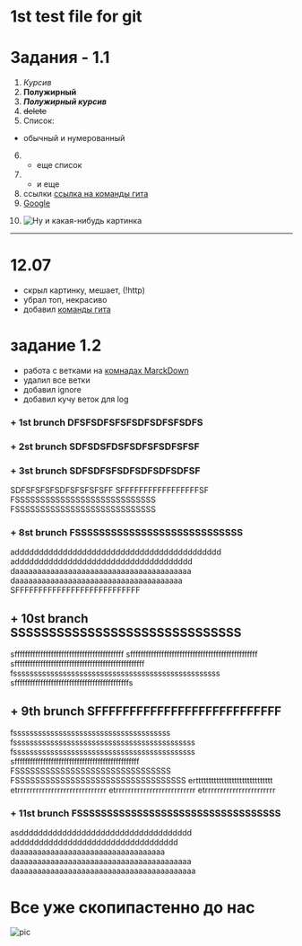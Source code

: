 # 1st test file for git

# Задания - 1.1

1. *Курсив*
2. **Полужирный**
3. ***Полужирный курсив***
4. ~~delete~~
5. Список: 
* обычный и нумерованный
6. + еще список
7. - и еще
8. ссылки [ссылка на команды гита](Git&Mark\gitComm.md)
9.  [Google][1]

[1]: https://www.google.com (сайт гугла)

10. ![Ну и какая-нибудь картинка](!https://mir-s3-cdn-cf.behance.net/project_modules/max_1200/7e711331903197.56660bdba5f27.jpg)


----
#  **12.07**


+ скрыл картинку, мешает, (!http)
+ убрал топ, некрасиво 
+ добавил [команды гита](Git&Mark\gitComm.md)
# задание 1.2

+ работа с ветками на [комнадах MarckDown](Git&Mark\markComm.md) 
+ удалил все ветки
+ добавил ignore
+ добавил кучу веток для log

### + 1st brunch DFSFSDFSFSFSDFSDFSFSDFS
### + 2st brunch SDFSDSFDSFSDFSFSDFSFSF  
### + 3st brunch SDFSDFSFSDFSDFSDFSDFSF
SDFSFSFSFSDFSFSFSFSFF
SFFFFFFFFFFFFFFFFFSF
FSSSSSSSSSSSSSSSSSSSSSSSSSSSS
FSSSSSSSSSSSSSSSSSSSSSSSSSSSS
### + 8st brunch FSSSSSSSSSSSSSSSSSSSSSSSSSSSS
addddddddddddddddddddddddddddddddddddddddddd
addddddddddddddddddddddddddddddddddddd
daaaaaaaaaaaaaaaaaaaaaaaaaaaaaaaaaaaaaaaa
daaaaaaaaaaaaaaaaaaaaaaaaaaaaaaaaaaaaaa
SFFFFFFFFFFFFFFFFFFFFFFFFFFF
## + 10st branch SSSSSSSSSSSSSSSSSSSSSSSSSSSSSS
sffffffffffffffffffffffffffffffffffffffffff
sfffffffffffffffffffffffffffffffffffffffffffffffff
sffffffffffffffffffffffffffffffffffffffffffffffffff
fssssssssssssssssssssssssssssssssssssssssssssssssss
sffffffffffffffffffffffffffffffffffffffffffffs
## + 9th brunch SFFFFFFFFFFFFFFFFFFFFFFFFFFF
fssssssssssssssssssssssssssssssssssssss
fssssssssssssssssssssssssssssssssssssssssssss
fssssssssssssssssssssssssssssssssssssssssssss
sffffffffffffffffffffffffffffffffffffffffffffffff
FSSSSSSSSSSSSSSSSSSSSSSSSSSSSSSS
FSSSSSSSSSSSSSSSSSSSSSSSSSSSSSSSSSS
ertttttttttttttttttttttttttttttt
etrrrrrrrrrrrrrrrrrrrrrrrrrrrrr
etrrrrrrrrrrrrrrrrrrrrrrrrrr
etrrrrrrrrrrrrrrrrrrrrrrr

### + 11st brunch FSSSSSSSSSSSSSSSSSSSSSSSSSSSSSSSSSS
asdddddddddddddddddddddddddddddddddddd
adddddddddddddddddddddddddddddddddd
daaaaaaaaaaaaaaaaaaaaaaaaaaaaaaaaaa
daaaaaaaaaaaaaaaaaaaaaaaaaaaaaaaaaaaaaaaa
daaaaaaaaaaaaaaaaaaaaaaaaaaaaaaaaaaaaaaaaa



# Все уже скопипастенно до нас
![pic](all2.jpg)


